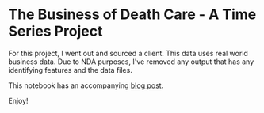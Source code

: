 # The Business of Death Care - A Time Series Project

For this project, I went out and sourced a client. This data uses real world business data. Due to NDA purposes, I've removed any output that has any identifying features and the data files. 

This notebook has an accompanying [blog post](https://medium.com/hang-nguyen/the-business-of-death-care-9a9e5248c2c5).

Enjoy!


